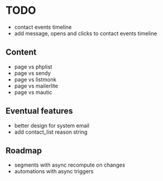 # TODO

- contact events timeline
- add message, opens and clicks to contact events timeline

## Content

- page vs phplist
- page vs sendy
- page vs listmonk
- page vs mailerlite
- page vs mautic

## Eventual features

- better design for system email
- add contact_list reason string

## Roadmap

- segments with async recompute on changes
- automations with async triggers
